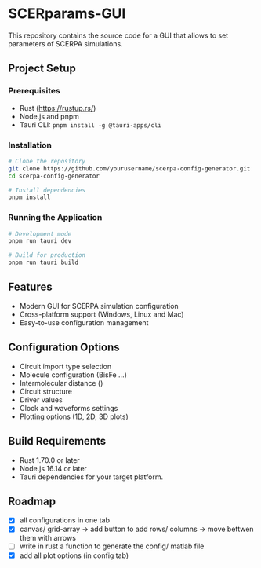 # SCERparams-GUI

This repository contains the source code for a GUI that allows to set parameters of SCERPA simulations.

## Project Setup 

### Prerequisites
- Rust (https://rustup.rs/)
- Node.js and pnpm
- Tauri CLI: `pnpm install -g @tauri-apps/cli`

### Installation
```bash
# Clone the repository
git clone https://github.com/yourusername/scerpa-config-generator.git
cd scerpa-config-generator

# Install dependencies
pnpm install
```

### Running the Application
```bash
# Development mode
pnpm run tauri dev

# Build for production
pnpm run tauri build
```

## Features
- Modern GUI for SCERPA simulation configuration
- Cross-platform support (Windows, Linux and Mac)
- Easy-to-use configuration management

## Configuration Options
- Circuit import type selection
- Molecule configuration (BisFe ...)
- Intermolecular distance ()
- Circuit structure 
- Driver values 
- Clock and waveforms settings
- Plotting options (1D, 2D, 3D plots)

## Build Requirements
- Rust 1.70.0 or later
- Node.js 16.14 or later
- Tauri dependencies for your target platform.


## Roadmap
- [x] all configurations in one tab
- [x] canvas/ grid-array -> add button to add rows/ columns -> move bettwen them with arrows
- [ ] write in rust a function to generate the config/ matlab file
- [x] add all plot options (in config tab)
